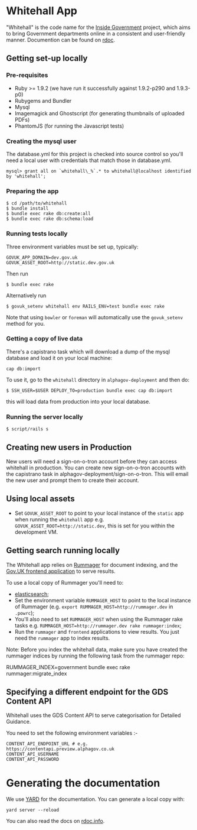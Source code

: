 # Whitehall App

"Whitehall" is the code name for the
[Inside Government](https://www.gov.uk/government/) project, which
aims to bring Government departments online in a consistent and
user-friendly manner. Documention can be found on [rdoc](http://rdoc.info/github/alphagov/whitehall/frames).

## Getting set-up locally

### Pre-requisites

* Ruby >= 1.9.2 (we have run it successfully against 1.9.2-p290 and
  1.9.3-p0)
* Rubygems and Bundler
* Mysql
* Imagemagick and Ghostscript (for generating thumbnails of uploaded
  PDFs)
* PhantomJS (for running the Javascript tests)

### Creating the mysql user

The database.yml for this project is checked into source control so
you'll need a local user with credentials that match those in
database.yml.

    mysql> grant all on `whitehall\_%`.* to whitehall@localhost identified by 'whitehall';

### Preparing the app

    $ cd /path/to/whitehall
    $ bundle install
    $ bundle exec rake db:create:all
    $ bundle exec rake db:schema:load

### Running tests locally

Three environment variables must be set up, typically:

    GOVUK_APP_DOMAIN=dev.gov.uk
    GOVUK_ASSET_ROOT=http://static.dev.gov.uk

Then run

    $ bundle exec rake

Alternatively run

    $ govuk_setenv whitehall env RAILS_ENV=test bundle exec rake

Note that using `bowler` or `foreman` will automatically use the
`govuk_setenv` method for you.

### Getting a copy of live data

There's a capistrano task which will download a dump of the mysql
database and load it on your local machine:

    cap db:import

To use it, go to the `whitehall` directory in
`alphagov-deployment` and then do:

    $ SSH_USER=$USER DEPLOY_TO=production bundle exec cap db:import

this will load data from production into your local database.

### Running the server locally

    $ script/rails s

## Creating new users in Production

New users will need a sign-on-o-tron account before they can access
whitehall in production.  You can create new sign-on-o-tron accounts
with the capistrano task in alphagov-deployment/sign-on-o-tron.  This
will email the new user and prompt them to create their account.

## Using local assets

* Set `GOVUK_ASSET_ROOT` to point to your local instance of the `static` app
  when running the `whitehall` app e.g. `GOVUK_ASSET_ROOT=http://static.dev`, this is set
  for you within the development VM.

## Getting search running locally

The Whitehall app relies on
[Rummager](https://github.com/alphagov/rummager) for document
indexing, and the
[Gov.UK frontend application](https://github.com/alphagov/frontend) to
serve results.

To use a local copy of Rummager you'll need to:

* [elasticsearch](http://www.elasticsearch.org/);
* Set the environment variable `RUMMAGER_HOST` to point to the local
  instance of Rummager (e.g. `export
  RUMMAGER_HOST=http://rummager.dev` in `.powrc`);
* You'll also need to set `RUMMAGER_HOST` when using the Rummager rake
  tasks e.g. `RUMMAGER_HOST=http://rummager.dev rake rummager:index`;
* Run the `rummager` and `frontend` applications to view results. You
  just need the `rummager` app to index results.

Note: Before you index the whitehall data, make sure you have created the
rummager indices by running the following task from the rummager repo:

  RUMMAGER_INDEX=government bundle exec rake rummager:migrate_index

## Specifying a different endpoint for the GDS Content API

Whitehall uses the GDS Content API to serve categorisation for
Detailed Guidance.

You need to set the following environment variables :-

    CONTENT_API_ENDPOINT_URL # e.g. https://contentapi.preview.alphagov.co.uk
    CONTENT_API_USERNAME
    CONTENT_API_PASSWORD

# Generating the documentation

We use [YARD](https://github.com/lsegal/yard) for the documentation. You can generate a local copy with:

    yard server --reload

You can also read the docs on [rdoc.info](http://rdoc.info/github/alphagov/whitehall/frames).
